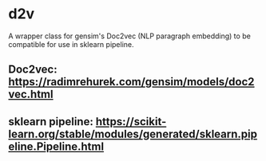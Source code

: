 # d2v
A wrapper class for gensim's Doc2vec (NLP paragraph embedding) to be compatible for use in sklearn pipeline.

## Doc2vec: https://radimrehurek.com/gensim/models/doc2vec.html

## sklearn pipeline: https://scikit-learn.org/stable/modules/generated/sklearn.pipeline.Pipeline.html
